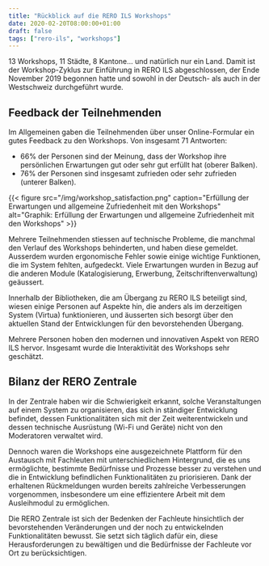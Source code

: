 ```yaml
---
title: "Rückblick auf die RERO ILS Workshops"
date: 2020-02-20T08:00:00+01:00
draft: false
tags: ["rero-ils", "workshops"]
---
```


13 Workshops, 11 Städte, 8 Kantone... und natürlich nur ein Land. Damit ist der Workshop-Zyklus zur Einführung in RERO ILS abgeschlossen, der Ende November 2019 begonnen hatte und sowohl in der Deutsch- als auch in der Westschweiz durchgeführt wurde.

<!--more-->

## Feedback der Teilnehmenden

Im Allgemeinen gaben die Teilnehmenden über unser Online-Formular ein gutes Feedback zu den Workshops. Von insgesamt 71 Antworten:

* 66% der Personen sind der Meinung, dass der Workshop ihre persönlichen Erwartungen gut oder sehr gut erfüllt hat (oberer Balken).
* 76% der Personen sind insgesamt zufrieden oder sehr zufrieden (unterer Balken).

{{< figure src="/img/workshop_satisfaction.png" caption="Erfüllung der Erwartungen und allgemeine Zufriedenheit mit den Workshops" alt="Graphik: Erfüllung der Erwartungen und allgemeine Zufriedenheit mit den Workshops" >}}

Mehrere Teilnehmenden stiessen auf technische Probleme, die manchmal den Verlauf des Workshops behinderten, und haben diese gemeldet. Ausserdem wurden ergonomische Fehler sowie einige wichtige Funktionen, die im System fehlten, aufgedeckt. Viele Erwartungen wurden in Bezug auf die anderen Module (Katalogisierung, Erwerbung, Zeitschriftenverwaltung) geäussert.

Innerhalb der Bibliotheken, die am Übergang zu RERO ILS beteiligt sind, wiesen einige Personen auf Aspekte hin, die anders als im derzeitigen System (Virtua) funktionieren, und äusserten sich besorgt über den aktuellen Stand der Entwicklungen für den bevorstehenden Übergang.

Mehrere Personen hoben den modernen und innovativen Aspekt von RERO ILS hervor. Insgesamt wurde die Interaktivität des Workshops sehr geschätzt.

## Bilanz der RERO Zentrale

In der Zentrale haben wir die Schwierigkeit erkannt, solche Veranstaltungen auf einem System zu organisieren, das sich in ständiger Entwicklung befindet, dessen Funktionalitäten sich mit der Zeit weiterentwickeln und dessen technische Ausrüstung (Wi-Fi und Geräte) nicht von den Moderatoren verwaltet wird.

Dennoch waren die Workshops eine ausgezeichnete Plattform für den Austausch mit Fachleuten mit unterschiedlichem Hintergrund, die es uns ermöglichte, bestimmte Bedürfnisse und Prozesse besser zu verstehen und die in Entwicklung befindlichen Funktionalitäten zu priorisieren. Dank der erhaltenen Rückmeldungen wurden bereits zahlreiche Verbesserungen vorgenommen, insbesondere um eine effizientere Arbeit mit dem Ausleihmodul zu ermöglichen.

Die RERO Zentrale ist sich der Bedenken der Fachleute hinsichtlich der bevorstehenden Veränderungen und der noch zu entwickelnden Funktionalitäten bewusst. Sie setzt sich täglich dafür ein, diese Herausforderungen zu bewältigen und die Bedürfnisse der Fachleute vor Ort zu berücksichtigen.